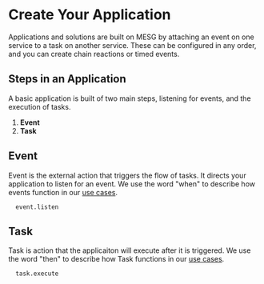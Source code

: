 # Create Your Application

Applications and solutions are built on MESG by attaching an event on one service to a task on another service. These can be configured in any order, and you can create chain reactions or timed events.

## Steps in an Application

A basic application is built of two main steps, listening for events, and the execution of tasks.

1. **Event**
2. **Task**

## Event

Event is the external action that triggers the flow of tasks. It directs your application to listen for an event. We use the word "when" to describe how events function in our [use cases](use-cases.md).

```text
  event.listen
```

## Task

Task is action that the applicaiton will execute after it is triggered. We use the word "then" to describe how Task functions in our [use cases](use-cases.md).

```text
  task.execute
```

